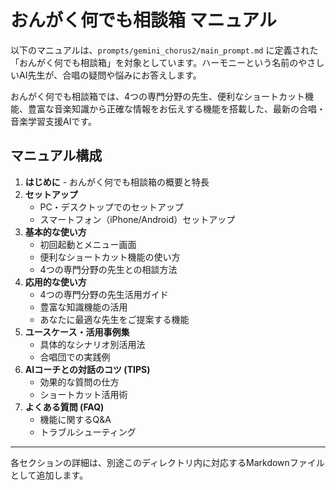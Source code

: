# おんがく何でも相談箱 マニュアル

以下のマニュアルは、`prompts/gemini_chorus2/main_prompt.md` に定義された「おんがく何でも相談箱」を対象としています。ハーモニーという名前のやさしいAI先生が、合唱の疑問や悩みにお答えします。

おんがく何でも相談箱では、4つの専門分野の先生、便利なショートカット機能、豊富な音楽知識から正確な情報をお伝えする機能を搭載した、最新の合唱・音楽学習支援AIです。

## マニュアル構成

1. **はじめに** - おんがく何でも相談箱の概要と特長
2. **セットアップ**
   - PC・デスクトップでのセットアップ
   - スマートフォン（iPhone/Android）セットアップ
3. **基本的な使い方**
   - 初回起動とメニュー画面
   - 便利なショートカット機能の使い方
   - 4つの専門分野の先生との相談方法
4. **応用的な使い方**
   - 4つの専門分野の先生活用ガイド
   - 豊富な知識機能の活用
   - あなたに最適な先生をご提案する機能
5. **ユースケース・活用事例集**
   - 具体的なシナリオ別活用法
   - 合唱団での実践例
6. **AIコーチとの対話のコツ (TIPS)**
   - 効果的な質問の仕方
   - ショートカット活用術
7. **よくある質問 (FAQ)**
   - 機能に関するQ&A
   - トラブルシューティング

---

各セクションの詳細は、別途このディレクトリ内に対応するMarkdownファイルとして追加します。 